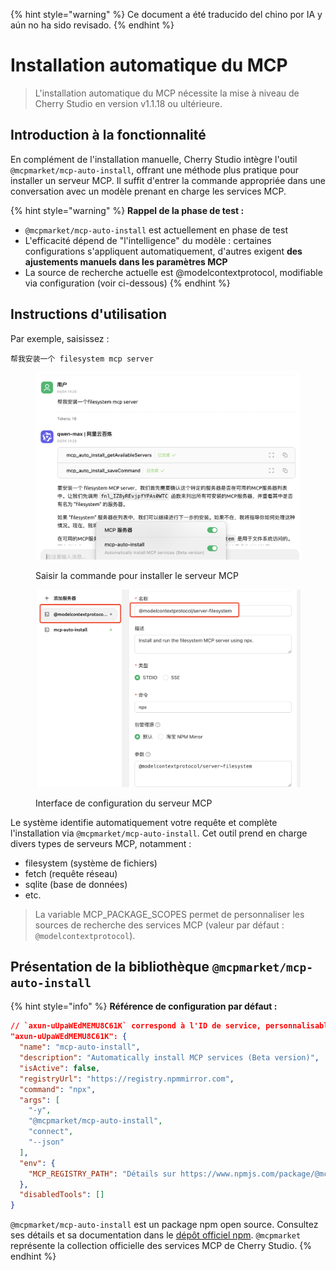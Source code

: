 
{% hint style="warning" %}
Ce document a été traducido del chino por IA y aún no ha sido revisado.
{% endhint %}

# Installation automatique du MCP

> L'installation automatique du MCP nécessite la mise à niveau de Cherry Studio en version v1.1.18 ou ultérieure.

## Introduction à la fonctionnalité

En complément de l'installation manuelle, Cherry Studio intègre l'outil `@mcpmarket/mcp-auto-install`, offrant une méthode plus pratique pour installer un serveur MCP. Il suffit d'entrer la commande appropriée dans une conversation avec un modèle prenant en charge les services MCP.

{% hint style="warning" %}
**Rappel de la phase de test :**

* `@mcpmarket/mcp-auto-install` est actuellement en phase de test
* L'efficacité dépend de "l'intelligence" du modèle : certaines configurations s'appliquent automatiquement, d'autres exigent **des ajustements manuels dans les paramètres MCP**
* La source de recherche actuelle est @modelcontextprotocol, modifiable via configuration (voir ci-dessous)
{% endhint %}

## Instructions d'utilisation

Par exemple, saisissez :

```
帮我安装一个 filesystem mcp server
```

<figure><img src="../../.gitbook/assets/mcp-auto-install_shot1.png" alt=""><figcaption><p>Saisir la commande pour installer le serveur MCP</p></figcaption></figure>

<figure><img src="../../.gitbook/assets/mcp-auto-install_shot2.png" alt=""><figcaption><p>Interface de configuration du serveur MCP</p></figcaption></figure>

Le système identifie automatiquement votre requête et complète l'installation via `@mcpmarket/mcp-auto-install`. Cet outil prend en charge divers types de serveurs MCP, notamment :

* filesystem (système de fichiers)
* fetch (requête réseau)
* sqlite (base de données)
* etc.

> La variable MCP_PACKAGE_SCOPES permet de personnaliser les sources de recherche des services MCP (valeur par défaut : `@modelcontextprotocol`).

## Présentation de la bibliothèque `@mcpmarket/mcp-auto-install`

{% hint style="info" %}
**Référence de configuration par défaut :**

```json
// `axun-uUpaWEdMEMU8C61K` correspond à l'ID de service, personnalisable
"axun-uUpaWEdMEMU8C61K": {
  "name": "mcp-auto-install",
  "description": "Automatically install MCP services (Beta version)",
  "isActive": false,
  "registryUrl": "https://registry.npmmirror.com",
  "command": "npx",
  "args": [
    "-y",
    "@mcpmarket/mcp-auto-install",
    "connect",
    "--json"
  ],
  "env": {
    "MCP_REGISTRY_PATH": "Détails sur https://www.npmjs.com/package/@mcpmarket/mcp-auto-install"
  },
  "disabledTools": []
}
```

`@mcpmarket/mcp-auto-install` est un package npm open source. Consultez ses détails et sa documentation dans le [dépôt officiel npm](https://www.npmjs.com/package/@mcpmarket/mcp-auto-install). `@mcpmarket` représente la collection officielle des services MCP de Cherry Studio.
{% endhint %}